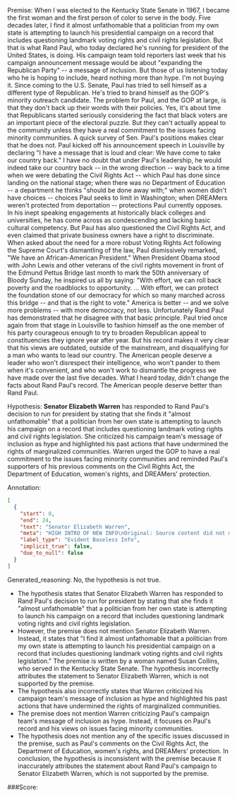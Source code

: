 
Premise:
When I was elected to the Kentucky State Senate in 1967, I became the first woman and the first person of color to serve in the body.  Five decades later, I find it almost unfathomable that a politician from my own state is attempting to launch his presidential campaign on a record that includes questioning landmark voting rights and civil rights legislation. But that is what Rand Paul, who today declared he's running for president of the United States, is doing. His campaign team told reporters last week that his campaign announcement message would be about "expanding the Republican Party" -- a message of inclusion. But those of us listening today who he is hoping to include, heard nothing more than hype. I'm not buying it. Since coming to the U.S. Senate, Paul has tried to sell himself as a different type of Republican.  He's tried to brand himself as the GOP's minority outreach candidate.  The problem for Paul, and the GOP at large, is that they don't back up their words with their policies. Yes, it's about time that Republicans started seriously considering the fact that black voters are an important piece of the electoral puzzle.  But they can't actually appeal to the community unless they have a real commitment to the issues facing minority communities.  A quick survey of Sen. Paul's positions makes clear that he does not. Paul kicked off his announcement speech in Louisville by declaring "I have a message that is loud and clear:  We have come to take our country back."  I have no doubt that under Paul's leadership, he would indeed take our country back -- in the wrong direction -- way back to a time when we were debating the Civil Rights Act --  which Paul has done since landing on the national stage; when there was no Department of Education -- a department he thinks "should be done away with;" when women didn't have choices -- choices Paul seeks to limit in Washington; when DREAMers weren't protected from deportation -- protections Paul currently opposes. In his inept speaking engagements at historically black colleges and universities, he has come across as condescending and lacking basic cultural competency. But Paul has also questioned the Civil Rights Act, and even claimed that private business owners have a right to discriminate. When asked about the need for a more robust Voting Rights Act following the Supreme Court's dismantling of the law, Paul dismissively remarked, "We have an African-American President." When President Obama stood with John Lewis and other veterans of the civil rights movement in front of the Edmund Pettus Bridge last month to mark the 50th anniversary of Bloody Sunday, he inspired us all by saying: "With effort, we can roll back poverty and the roadblocks to opportunity. ... With effort, we can protect the foundation stone of our democracy for which so many marched across this bridge -- and that is the right to vote." America is better -- and we solve more problems -- with more democracy, not less.  Unfortunately Rand Paul has demonstrated that he disagree with that basic principle.  Paul tried once again from that stage in Louisville to fashion himself as the one member of his party courageous enough to try to broaden Republican appeal to constituencies they ignore year after year. But his record makes it very clear that his views are outdated, outside of the mainstream, and disqualifying for a man who wants to lead our country. The American people deserve a leader who won't disrespect their intelligence, who won't pander to them when it's convenient, and who won't work to dismantle the progress we have made over the last five decades. What I heard today, didn't change the facts about Rand Paul's record.  The American people deserve better than Rand Paul.


Hypothesis:
**Senator Elizabeth Warren** has responded to Rand Paul's decision to run for president by stating that she finds it "almost unfathomable" that a politician from her own state is attempting to launch his campaign on a record that includes questioning landmark voting rights and civil rights legislation. She criticized his campaign team's message of inclusion as hype and highlighted his past actions that have undermined the rights of marginalized communities. Warren urged the GOP to have a real commitment to the issues facing minority communities and reminded Paul's supporters of his previous comments on the Civil Rights Act, the Department of Education, women's rights, and DREAMers' protection.

Annotation:
```json
[
  {
    "start": 0,
    "end": 24,
    "text": "Senator Elizabeth Warren",
    "meta": "HIGH INTRO OF NEW INFO\nOriginal: Source content did not mention Senator Elizabeth Warren \nGenerative: Senator Elizabeth Warren ",
    "label_type": "Evident Baseless Info",
    "implicit_true": false,
    "due_to_null": false
  }
]
```

Generated_reasoning:
No, the hypothesis is not true. 
- The hypothesis states that Senator Elizabeth Warren has responded to Rand Paul's decision to run for president by stating that she finds it "almost unfathomable" that a politician from her own state is attempting to launch his campaign on a record that includes questioning landmark voting rights and civil rights legislation. 
- However, the premise does not mention Senator Elizabeth Warren. Instead, it states that "I find it almost unfathomable that a politician from my own state is attempting to launch his presidential campaign on a record that includes questioning landmark voting rights and civil rights legislation." The premise is written by a woman named Susan Collins, who served in the Kentucky State Senate. The hypothesis incorrectly attributes the statement to Senator Elizabeth Warren, which is not supported by the premise. 
- The hypothesis also incorrectly states that Warren criticized his campaign team's message of inclusion as hype and highlighted his past actions that have undermined the rights of marginalized communities. 
- The premise does not mention Warren criticizing Paul's campaign team's message of inclusion as hype. Instead, it focuses on Paul's record and his views on issues facing minority communities. 
- The hypothesis does not mention any of the specific issues discussed in the premise, such as Paul's comments on the Civil Rights Act, the Department of Education, women's rights, and DREAMers' protection. In conclusion, the hypothesis is inconsistent with the premise because it inaccurately attributes the statement about Rand Paul's campaign to Senator Elizabeth Warren, which is not supported by the premise.

###Score:
